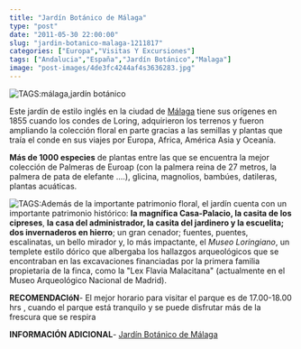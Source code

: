 ```yaml
---
title: "Jardín Botánico de Málaga"
type: "post"
date: "2011-05-30 22:00:00"
slug: "jardin-botanico-malaga-1211817"
categories: ["Europa","Visitas Y Excursiones"]
tags: ["Andalucia","España","Jardín Botánico","Malaga"]
image: "post-images/4de3fc4244af4s3636283.jpg"
---
```


![ TAGS:málaga,jardín botánico](post-images/4de3fc4244af4s3636283.jpg "jardín botánico by missviajes")  
  
Este jardín de estilo inglés en la ciudad de [Málaga](http://www.missviajes.com/malaga-1200141) tiene sus orígenes en 1855 cuando los condes de Loring, adquirieron los terrenos y fueron ampliando la colección floral en parte gracias a las semillas y plantas que traía el conde en sus viajes por Europa, Africa, América Asia y Oceanía.  
  
   
  
**Más de 1000 especies** de plantas entre las que se encuentra la mejor colección de Palmeras de Euroap (con la palmera reina de 27 metros, la palmera de pata de elefante ....), glicina, magnolios, bambúes, datileras, plantas acuáticas.  
  
![ TAGS:](post-images/4de3fc0b2fb4ds3585803.jpg "jardín botánico by missviajes")Además de la importante patrimonio floral, el jardín cuenta con un importante patrimonio histórico:  **la magnífica Casa-Palacio, la casita de los cipreses**, **la casa del administrador, la casita del jardinero y la escuelita; dos invernaderos en hierro**; un gran cenador; fuentes, puentes, escalinatas, un bello mirador y, lo más impactante, el *Museo Loringiano*, un templete estilo dórico que albergaba los hallazgos arqueológicos que se encontraban en las excavaciones financiadas por la primera familia propietaria de la finca, como la "Lex Flavia Malacitana" (actualmente en el Museo Arqueológico Nacional de Madrid).  
  
**RECOMENDACIóN**- El mejor horario para visitar el parque es de 17.00-18.00 hrs , cuando el parque está tranquilo y se puede disfrutar más de la frescura que se respira

**INFORMACIÓN ADICIONAL**- [Jardín Botánico de Málaga](http://laconcepcion.malaga.eu/opencms/opencms/laconcepcion/portal/portada)